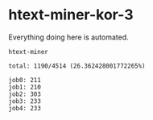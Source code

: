 # htext-miner-kor-3

Everything doing here is automated.

```
htext-miner

total: 1190/4514 (26.362428001772265%)

job0: 211
job1: 210
job2: 303
job3: 233
job4: 233
```
